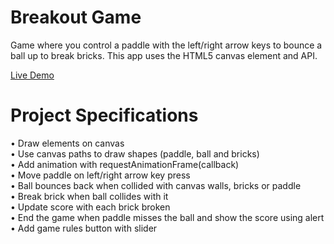 # Breakout Game
Game where you control a paddle with the left/right arrow keys to bounce a ball up to break bricks. This app uses the HTML5 canvas element and API.

[Live Demo](https://shivek-breakout-game.netlify.app/)

# Project Specifications
• Draw elements on canvas                                                                                
• Use canvas paths to draw shapes (paddle, ball and bricks)                                              
• Add animation with requestAnimationFrame(callback)                                                     
• Move paddle on left/right arrow key press                                                              
• Ball bounces back when collided with canvas walls, bricks or paddle                                    
• Break brick when ball collides with it                                                                 
• Update score with each brick broken                                                                    
• End the game when paddle misses the ball and show the score using alert                                
• Add game rules button with slider                                                                      
